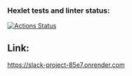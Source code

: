 ### Hexlet tests and linter status:
[![Actions Status](https://github.com/kpako3rbp/frontend-project-12/actions/workflows/hexlet-check.yml/badge.svg)](https://github.com/kpako3rbp/frontend-project-12/actions)

## Link:

https://slack-project-85e7.onrender.com
